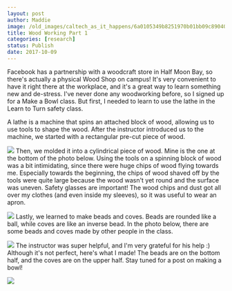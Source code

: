 ```yaml
---
layout: post
author: Maddie
image: /old_images/caltech_as_it_happens/6a0105349b8251970b01bb09c89040970d.jpg
title: Wood Working Part 1
categories: [research]
status: Publish
date: 2017-10-09
---
```



Facebook has a partnership with a woodcraft store in Half Moon Bay, so there's actually a physical Wood Shop on campus! It's very convenient to have it right there at the workplace, and it's a great way to learn something new and de-stress. I've never done any woodworking before, so I signed up for a Make a Bowl class. But first, I needed to learn to use the lathe in the Learn to Turn safety class.

A lathe is a machine that spins an attached block of wood, allowing us to use tools to shape the wood. After the instructor introduced us to the machine, we started with a rectangular pre-cut piece of wood.


![](/old_images/caltech_as_it_happens/6a0105349b8251970b01bb09c89096970d.jpg)
Then, we molded it into a cylindrical piece of wood. Mine is the one at the bottom of the photo below. Using the tools on a spinning block of wood was a bit intimidating, since there were huge chips of wood flying towards me. Especially towards the beginning, the chips of wood shaved off by the tools were quite large because the wood wasn't yet round and the surface was uneven. Safety glasses are important! The wood chips and dust got all over my clothes (and even inside my sleeves), so it was useful to wear an apron.


![](/old_images/caltech_as_it_happens/6a0105349b8251970b01b7c9257b35970b.jpg)
Lastly, we learned to make beads and coves. Beads are rounded like a ball, while coves are like an inverse bead. In the photo below, there are some beads and coves made by other people in the class.


![](/old_images/caltech_as_it_happens/6a0105349b8251970b01b8d2afce23970c.jpg)
The instructor was super helpful, and I'm very grateful for his help :) Although it's not perfect, here's what I made! The beads are on the bottom half, and the coves are on the upper half. Stay tuned for a post on making a bowl!

![](/old_images/6a01b8d28f2857970c01b7c9257bbb970b-pi.jpg)
